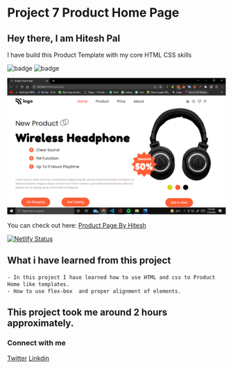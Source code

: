 # Project 7 Product Home Page

## Hey there, I am Hitesh Pal

I have build this Product Template with my core HTML CSS skills


![badge](https://img.shields.io/badge/Project%207-Product%20Home%20Page-yellowgreen)
![badge](https://img.shields.io/badge/HTML-CSS-green)

![image](./created.png)

You can check out here: [Product Page By Hitesh](https://product-page-by-hitesh.netlify.app/)

[![Netlify Status](https://api.netlify.com/api/v1/badges/d690830a-fe8a-490e-88d5-e989af8d44b1/deploy-status)](https://app.netlify.com/sites/product-page-by-hitesh/deploys)



## What i have learned from this project

    - In this project I have learned how to use HTML and css to Product Home like templates.
    - How to use flex-box  and proper alignment of elements.



## This project took me around 2 hours approximately.

### Connect with me 
[Twitter](https://twitter.com/HiteshP25522550) 
[Linkdin](https://www.linkedin.com/in/hitesh-pal-8379011ab/)
